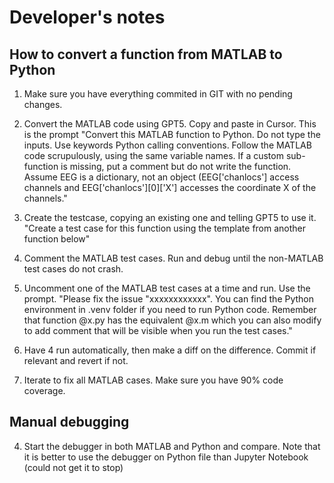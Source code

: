 # Developer's notes

## How to convert a function from MATLAB to Python

1. Make sure you have everything commited in GIT with no pending changes.

2. Convert the MATLAB code using GPT5. Copy and paste in Cursor. This is the prompt "Convert this MATLAB function to Python. Do not type the inputs. Use keywords Python calling conventions. Follow the MATLAB code scrupulously, using the same variable names. If a custom sub-function is missing, put a comment but do not write the function. Assume EEG is a dictionary, not an object (EEG['chanlocs'] access channels and EEG['chanlocs'][0]['X'] accesses the coordinate X of the channels." 

3. Create the testcase, copying an existing one and telling GPT5 to use it. "Create a test case for this function using the template from another function below"

4. Comment the MATLAB test cases. Run and debug until the non-MATLAB test cases do not crash.

5. Uncomment one of the MATLAB test cases at a time and run. Use the prompt. "Please fix the issue "xxxxxxxxxxxx". You can find the Python environment in .venv folder if you need to run Python code. Remember that function @x.py has the equivalent @x.m which you can also modify to add comment that will be visible when you run the test cases."
   
6. Have 4 run automatically, then make a diff on the difference. Commit if relevant and revert if not. 

7. Iterate to fix all MATLAB cases. Make sure you have 90% code coverage.

## Manual debugging

4. Start the debugger in both MATLAB and Python and compare. Note that it is better to use the debugger on Python file than Jupyter Notebook (could not get it to stop)
